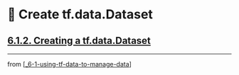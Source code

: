 # 🧮 Create tf.data.Dataset

## [**6.1.2.** Creating a tf.data.Dataset](https://livebook.manning.com/book/deep-learning-with-javascript/chapter-6/20)

---
from [[_6-1-using-tf-data-to-manage-data]]

[//begin]: # "Autogenerated link references for markdown compatibility"
[_6-1-using-tf-data-to-manage-data]: _6-1-using-tf-data-to-manage-data.md "🧮 Manage with TF.data"
[//end]: # "Autogenerated link references"

